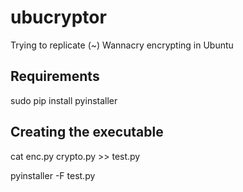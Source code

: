 # ubucryptor
Trying to replicate (~) Wannacry encrypting in Ubuntu


## Requirements

sudo pip install pyinstaller



## Creating the executable

cat enc.py crypto.py >> test.py

pyinstaller -F test.py
